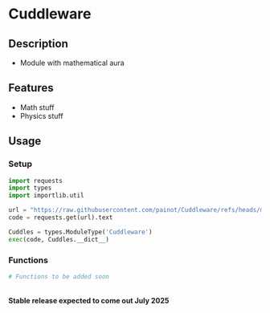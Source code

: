 # Cuddleware
## Description
- Module with mathematical aura
  
## Features
- Math stuff
- Physics stuff

## Usage
### Setup

```py
import requests
import types
import importlib.util

url = "https://raw.githubusercontent.com/painot/Cuddleware/refs/heads/main/main.py"
code = requests.get(url).text

Cuddles = types.ModuleType('Cuddleware')
exec(code, Cuddles.__dict__)
```
### Functions
```py
# Functions to be added soon
```

<br>
<b>Stable release expected to come out July 2025</b>
